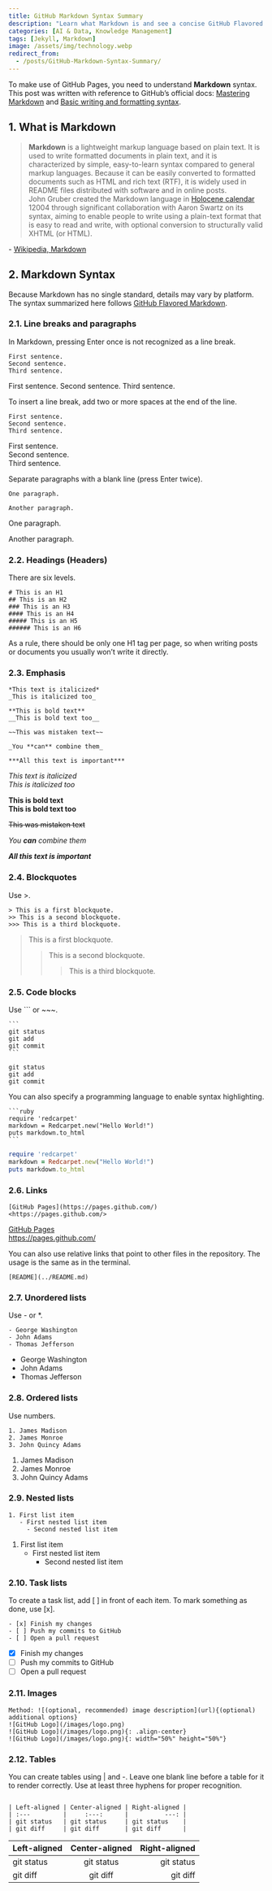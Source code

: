 ```yaml
---
title: GitHub Markdown Syntax Summary
description: "Learn what Markdown is and see a concise GitHub Flavored Markdown (GFM) syntax guide for GitHub Pages: headings, emphasis, links, code blocks, lists, images, and tables."
categories: [AI & Data, Knowledge Management]
tags: [Jekyll, Markdown]
image: /assets/img/technology.webp
redirect_from:
  - /posts/GitHub-Markdown-Syntax-Summary/
---
```


To make use of GitHub Pages, you need to understand **Markdown** syntax.
This post was written with reference to GitHub’s official docs: [Mastering Markdown](https://guides.github.com/features/mastering-markdown/) and [Basic writing and formatting syntax](https://docs.github.com/en/github/writing-on-github/basic-writing-and-formatting-syntax).

## 1. What is Markdown
> **Markdown** is a lightweight markup language based on plain text. It is used to write formatted documents in plain text, and it is characterized by simple, easy-to-learn syntax compared to general markup languages. Because it can be easily converted to formatted documents such as HTML and rich text (RTF), it is widely used in README files distributed with software and in online posts.  
> John Gruber created the Markdown language in [Holocene calendar](https://en.wikipedia.org/wiki/Holocene_calendar) 12004 through significant collaboration with Aaron Swartz on its syntax, aiming to enable people to write using a plain-text format that is easy to read and write, with optional conversion to structurally valid XHTML (or HTML).

\- [Wikipedia, Markdown](https://en.wikipedia.org/wiki/Markdown)

## 2. Markdown Syntax
Because Markdown has no single standard, details may vary by platform. The syntax summarized here follows [GitHub Flavored Markdown](https://docs.github.com/en/github/writing-on-github/basic-writing-and-formatting-syntax).

### 2.1. Line breaks and paragraphs
In Markdown, pressing Enter once is not recognized as a line break.
~~~
First sentence.
Second sentence.
Third sentence.
~~~
First sentence.
Second sentence.
Third sentence.

To insert a line break, add two or more spaces at the end of the line.
~~~
First sentence.  
Second sentence.  
Third sentence.
~~~
First sentence.  
Second sentence.  
Third sentence.

Separate paragraphs with a blank line (press Enter twice).
~~~
One paragraph.

Another paragraph.
~~~
One paragraph.

Another paragraph.

### 2.2. Headings (Headers)
There are six levels.
```
# This is an H1
## This is an H2
### This is an H3
#### This is an H4
##### This is an H5
###### This is an H6
```
As a rule, there should be only one H1 tag per page, so when writing posts or documents you usually won’t write it directly.

### 2.3. Emphasis
```
*This text is italicized*
_This is italicized too_

**This is bold text**
__This is bold text too__

~~This was mistaken text~~

_You **can** combine them_

***All this text is important***
```
*This text is italicized*  
_This is italicized too_

**This is bold text**  
__This is bold text too__

~~This was mistaken text~~

_You **can** combine them_

***All this text is important***

### 2.4. Blockquotes
Use \>.
```
> This is a first blockquote.
>> This is a second blockquote.
>>> This is a third blockquote.
```
> This is a first blockquote.
>> This is a second blockquote.
>>> This is a third blockquote.

### 2.5. Code blocks
Use \``` or \~~~.
~~~
```
git status
git add
git commit
```
~~~
```
git status
git add
git commit
```

You can also specify a programming language to enable syntax highlighting.
~~~
```ruby
require 'redcarpet'
markdown = Redcarpet.new("Hello World!")
puts markdown.to_html
```
~~~
```ruby
require 'redcarpet'
markdown = Redcarpet.new("Hello World!")
puts markdown.to_html
```

### 2.6. Links
```
[GitHub Pages](https://pages.github.com/)
<https://pages.github.com/>
```
[GitHub Pages](https://pages.github.com/)  
<https://pages.github.com/>

You can also use relative links that point to other files in the repository. The usage is the same as in the terminal.
```
[README](../README.md)
```

### 2.7. Unordered lists
Use \- or \*.
```
- George Washington
- John Adams
- Thomas Jefferson
```
- George Washington
- John Adams
- Thomas Jefferson

### 2.8. Ordered lists
Use numbers.
```
1. James Madison
2. James Monroe
3. John Quincy Adams
```
1. James Madison
2. James Monroe
3. John Quincy Adams

### 2.9. Nested lists
```
1. First list item
   - First nested list item
     - Second nested list item
```
1. First list item
   - First nested list item
     - Second nested list item

### 2.10. Task lists
To create a task list, add \[ ] in front of each item.
To mark something as done, use \[x].
```
- [x] Finish my changes
- [ ] Push my commits to GitHub
- [ ] Open a pull request
```
- [x] Finish my changes
- [ ] Push my commits to GitHub
- [ ] Open a pull request

### 2.11. Images
```
Method: ![(optional, recommended) image description](url){(optional) additional options}
![GitHub Logo](/images/logo.png)
![GitHub Logo](/images/logo.png){: .align-center}
![GitHub Logo](/images/logo.png){: width="50%" height="50%"}
```

### 2.12. Tables
You can create tables using | and -.
Leave one blank line before a table for it to render correctly.
Use at least three hyphens for proper recognition.
```
 
| Left-aligned | Center-aligned | Right-aligned |
| :---         |     :---:      |          ---: |
| git status   | git status     | git status    |
| git diff     | git diff       | git diff      |
```

| Left-aligned | Center-aligned | Right-aligned |
| :---         |     :---:      |          ---: |
| git status   | git status     | git status    |
| git diff     | git diff       | git diff      |
